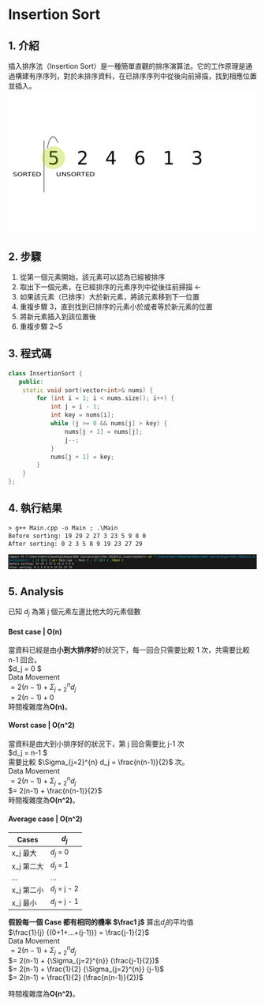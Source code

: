 # Insertion Sort

## 1. 介紹

插入排序法（Insertion Sort）是一種簡單直觀的排序演算法。它的工作原理是通過構建有序序列，對於未排序資料，在已排序序列中從後向前掃描，找到相應位置並插入。  
![動畫](Assets/image.png)

## 2. 步驟

1. 從第一個元素開始，該元素可以認為已經被排序
2. 取出下一個元素，在已經排序的元素序列中從後往前掃描 ←
3. 如果該元素（已排序）大於新元素，將該元素移到下一位置
4. 重複步驟 3，直到找到已排序的元素小於或者等於新元素的位置
5. 將新元素插入到該位置後
6. 重複步驟 2~5

## 3. 程式碼

```cpp
class InsertionSort {
   public:
    static void sort(vector<int>& nums) {
        for (int i = 1; i < nums.size(); i++) {
            int j = i - 1;
            int key = nums[i];
            while (j >= 0 && nums[j] > key) {
                nums[j + 1] = nums[j];
                j--;
            }
            nums[j + 1] = key;
        }
    }
};
```

## 4. 執行結果

```
> g++ Main.cpp -o Main ; .\Main
Before sorting: 19 29 2 27 3 23 5 9 8 0
After sorting: 0 2 3 5 8 9 19 23 27 29
```

![執行結果](Assets/run.png)

## 5. Analysis

已知 $d_j$ 為第 j 個元素左邊比他大的元素個數  

#### Best case | **O(n)**

當資料已經是由**小到大排序好**的狀況下，每一回合只需要比較 1 次，共需要比較 n-1 回合。  
$d_j = 0 $  
Data Movement  
$= 2(n-1) + \Sigma_{j=2}^{n} d_j$  
$= 2(n-1) + 0$  
時間複雜度為**O(n)**。  

#### Worst case | **O(n^2)**

當資料是由大到小排序好的狀況下，第 j 回合需要比 j-1 次  
$d_j = n-1 $  
需要比較 $\Sigma_{j=2}^{n}  d_j = \frac{n(n-1)}{2}$ 次。  
Data Movement  
$= 2(n-1) + \Sigma_{j=2}^{n} d_j$  
$= 2(n-1) + \frac{n(n-1)}{2}$  
時間複雜度為**O(n^2)**。  

#### Average case | **O(n^2)**

| Cases      | $d_j$         |
| ---------- | ------------- |
| x_j 最大   | $d_j$ = 0     |
| x_j 第二大 | $d_j$ = 1     |
| …          | …             |
| x_j 第二小 | $d_j$ = j - 2 |
| x_j 最小   | $d_j$ = j - 1 |

**假設每一個 Case 都有相同的機率 $\frac1 j$**
算出$d_j$的平均值  
$\frac{1}{j} {(0+1+...+(j-1))} = \frac{j-1}{2}$  
Data Movement  
$= 2(n-1) + {\Sigma_{j=2}^{n}} d_j$  
$= 2(n-1) + {\Sigma_{j=2}^{n}} (\frac{j-1}{2})$  
$= 2(n-1) + \frac{1}{2} {\Sigma_{j=2}^{n}} (j-1)$  
$= 2(n-1) + \frac{1}{2} (\frac{n(n-1)}{2})$  

時間複雜度為**O(n^2)**。  
